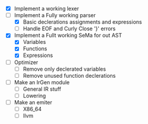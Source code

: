 - [x] Implement a working lexer
- [ ] Implement a Fully working parser
    - [x] Basic declerations assignments and expressions
    - [ ] Handle EOF and Curly Close '}' errors
- [x] Implement a Fullt working SeMa for out AST
    - [x] Variables
    - [x] Functions
    - [x] Expressions
- [ ] Optimizer
    - [ ] Remove only declerated variables
    - [ ] Remove unused function declerations
    
- [ ] Make an IrGen module
    - [ ] General IR stuff
    - [ ] Lowering
- [ ] Make an emiter
    - [ ] X86_64
    - [ ] llvm
